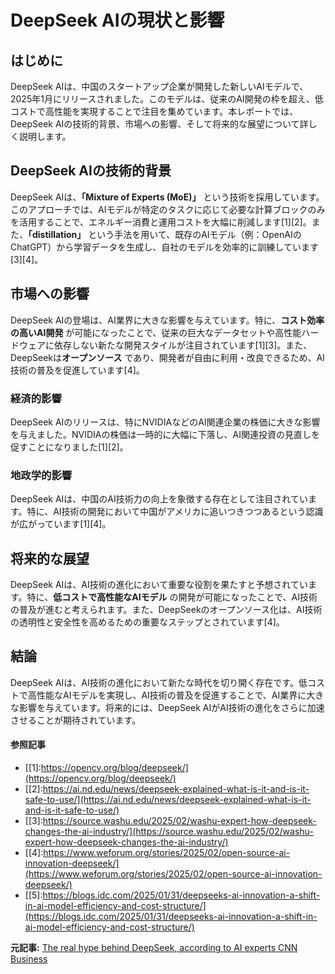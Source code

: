# DeepSeek AIの現状と影響

## はじめに

DeepSeek AIは、中国のスタートアップ企業が開発した新しいAIモデルで、2025年1月にリリースされました。このモデルは、従来のAI開発の枠を超え、低コストで高性能を実現することで注目を集めています。本レポートでは、DeepSeek AIの技術的背景、市場への影響、そして将来的な展望について詳しく説明します。

## DeepSeek AIの技術的背景

DeepSeek AIは、**「Mixture of Experts (MoE)」** という技術を採用しています。このアプローチでは、AIモデルが特定のタスクに応じて必要な計算ブロックのみを活用することで、エネルギー消費と運用コストを大幅に削減します[1][2]。また、**「distillation」** という手法を用いて、既存のAIモデル（例：OpenAIのChatGPT）から学習データを生成し、自社のモデルを効率的に訓練しています[3][4]。

## 市場への影響

DeepSeek AIの登場は、AI業界に大きな影響を与えています。特に、**コスト効率の高いAI開発** が可能になったことで、従来の巨大なデータセットや高性能ハードウェアに依存しない新たな開発スタイルが注目されています[1][3]。また、DeepSeekは**オープンソース** であり、開発者が自由に利用・改良できるため、AI技術の普及を促進しています[4]。

### 経済的影響

DeepSeek AIのリリースは、特にNVIDIAなどのAI関連企業の株価に大きな影響を与えました。NVIDIAの株価は一時的に大幅に下落し、AI関連投資の見直しを促すことになりました[1][2]。

### 地政学的影響

DeepSeek AIは、中国のAI技術力の向上を象徴する存在として注目されています。特に、AI技術の開発において中国がアメリカに追いつきつつあるという認識が広がっています[1][4]。

## 将来的な展望

DeepSeek AIは、AI技術の進化において重要な役割を果たすと予想されています。特に、**低コストで高性能なAIモデル** の開発が可能になったことで、AI技術の普及が進むと考えられます。また、DeepSeekのオープンソース化は、AI技術の透明性と安全性を高めるための重要なステップとされています[4]。

## 結論

DeepSeek AIは、AI技術の進化において新たな時代を切り開く存在です。低コストで高性能なAIモデルを実現し、AI技術の普及を促進することで、AI業界に大きな影響を与えています。将来的には、DeepSeek AIがAI技術の進化をさらに加速させることが期待されています。

#### 参照記事
- [[1]:https://opencv.org/blog/deepseek/](https://opencv.org/blog/deepseek/)
- [[2]:https://ai.nd.edu/news/deepseek-explained-what-is-it-and-is-it-safe-to-use/](https://ai.nd.edu/news/deepseek-explained-what-is-it-and-is-it-safe-to-use/)
- [[3]:https://source.washu.edu/2025/02/washu-expert-how-deepseek-changes-the-ai-industry/](https://source.washu.edu/2025/02/washu-expert-how-deepseek-changes-the-ai-industry/)
- [[4]:https://www.weforum.org/stories/2025/02/open-source-ai-innovation-deepseek/](https://www.weforum.org/stories/2025/02/open-source-ai-innovation-deepseek/)
- [[5]:https://blogs.idc.com/2025/01/31/deepseeks-ai-innovation-a-shift-in-ai-model-efficiency-and-cost-structure/](https://blogs.idc.com/2025/01/31/deepseeks-ai-innovation-a-shift-in-ai-model-efficiency-and-cost-structure/)


**元記事:** [The real hype behind DeepSeek, according to AI experts CNN Business](https://www.cnn.com/2025/02/14/tech/deepseek-ai-openai-hype/index.html)
